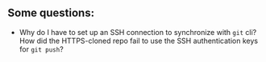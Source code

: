 ## Some questions:
- Why do I have to set up an SSH connection to synchronize with `git` cli? How did the HTTPS-cloned repo fail to use the SSH authentication keys for `git push`? 